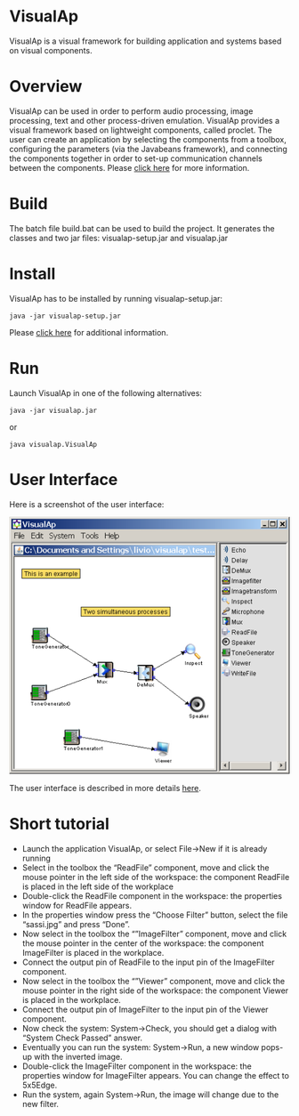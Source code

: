 # VisualAp
VisualAp is a visual framework for building application and systems based on visual components.
# Overview
VisualAp can be used in order to perform audio processing, image processing, text and other process-driven emulation. VisualAp provides a visual framework based on lightweight components, called proclet.
The user can create an application by selecting the components from a toolbox, configuring the parameters (via the Javabeans framework), and connecting the components together in order to set-up communication channels between the components. Please [click here](wiki/VisualAp.wiki) for more information.

# Build
The batch file build.bat can be used to build the project. It generates the classes and two jar files: visualap-setup.jar and visualap.jar
# Install
VisualAp has to be installed by running visualap-setup.jar:
```
java -jar visualap-setup.jar
```
Please [click here](wiki/Installation.wiki) for additional information.
# Run
Launch VisualAp in one of the following alternatives:
```
java -jar visualap.jar
```
or
```
java visualap.VisualAp
```
# User Interface

Here is a screenshot of the user interface:

![Screenshot](https://raw.githubusercontent.com/javalc6/VisualAp/master/visualap/helpfile_c.png)

The user interface is described in more details [here](wiki/UserInterface.wiki).

# Short tutorial

* Launch the application VisualAp, or select File->New if it is already running
* Select in the toolbox the “ReadFile” component, move and click the mouse pointer in the left side of the workspace: the component ReadFile is placed in the left side of the workplace
* Double-click the ReadFile component in the workspace: the properties window for ReadFile appears.
* In the properties window press the “Choose Filter” button, select the file “sassi.jpg” and press “Done”.
* Now select in the toolbox the “”ImageFilter” component, move and click the mouse pointer in the center of the workspace: the component ImageFilter is placed in the workplace.
* Connect the output pin of ReadFile to the input pin of the ImageFilter component.
* Now select in the toolbox the “”Viewer” component, move and click the mouse pointer in the right side of the workspace: the component Viewer is placed in the workplace.
* Connect the output pin of ImageFilter to the input pin of the Viewer component.
* Now check the system: System->Check, you should get a dialog with “System Check Passed” answer.
* Eventually you can run the system: System->Run, a new window pops-up with the inverted image.
* Double-click the ImageFilter component in the workspace: the properties window for ImageFilter appears. You can change the effect to 5x5Edge.
* Run the system, again System->Run, the image will change due to the new filter.
